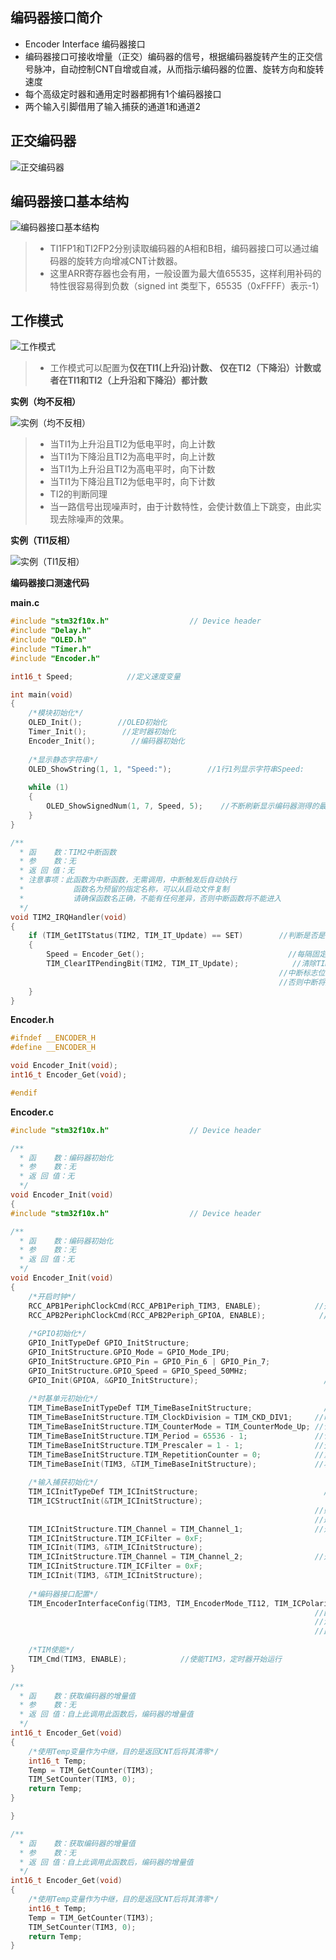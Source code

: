 ## 编码器接口简介

- Encoder Interface 编码器接口
- 编码器接口可接收增量（正交）编码器的信号，根据编码器旋转产生的正交信号脉冲，自动控制CNT自增或自减，从而指示编码器的位置、旋转方向和旋转速度
- 每个高级定时器和通用定时器都拥有1个编码器接口
- 两个输入引脚借用了输入捕获的通道1和通道2

## 正交编码器

![正交编码器](./images/4.4-1正交编码器.png)

## 编码器接口基本结构

![编码器接口基本结构](./images/4.4-2编码器接口基本结构.png)

>- TI1FP1和TI2FP2分别读取编码器的A相和B相，编码器接口可以通过编码器的旋转方向增减CNT计数器。
>- 这里ARR寄存器也会有用，一般设置为最大值65535，这样利用补码的特性很容易得到负数（signed int 类型下，65535（0xFFFF）表示-1）

## 工作模式

![工作模式](./images/4.4-3工作模式.png)

>- 工作模式可以配置为**仅在TI1(上升沿)计数、 仅在TI2（下降沿）计数或者在TI1和TI2（上升沿和下降沿）都计数**

**实例（均不反相）**

![实例（均不反相）](./images/4.4-4实例1.png)

>- 当TI1为上升沿且TI2为低电平时，向上计数
>- 当TI1为下降沿且TI2为高电平时，向上计数
>- 当TI1为上升沿且TI2为高电平时，向下计数
>- 当TI1为下降沿且TI2为低电平时，向下计数
>- TI2的判断同理
>- 当一路信号出现噪声时，由于计数特性，会使计数值上下跳变，由此实现去除噪声的效果。

**实例（TI1反相）**

![实例（TI1反相）](./images/4.4-5实例2.png)

**编码器接口测速代码**

**main.c**
```cpp
#include "stm32f10x.h"                  // Device header
#include "Delay.h"
#include "OLED.h"
#include "Timer.h"
#include "Encoder.h"

int16_t Speed;            //定义速度变量

int main(void)
{
    /*模块初始化*/
    OLED_Init();        //OLED初始化
    Timer_Init();        //定时器初始化
    Encoder_Init();        //编码器初始化
    
    /*显示静态字符串*/
    OLED_ShowString(1, 1, "Speed:");        //1行1列显示字符串Speed:
    
    while (1)
    {
        OLED_ShowSignedNum(1, 7, Speed, 5);    //不断刷新显示编码器测得的最新速度
    }
}

/**
  * 函    数：TIM2中断函数
  * 参    数：无
  * 返 回 值：无
  * 注意事项：此函数为中断函数，无需调用，中断触发后自动执行
  *           函数名为预留的指定名称，可以从启动文件复制
  *           请确保函数名正确，不能有任何差异，否则中断函数将不能进入
  */
void TIM2_IRQHandler(void)
{
    if (TIM_GetITStatus(TIM2, TIM_IT_Update) == SET)        //判断是否是TIM2的更新事件触发的中断
    {
        Speed = Encoder_Get();                                //每隔固定时间段读取一次编码器计数增量值，即为速度值
        TIM_ClearITPendingBit(TIM2, TIM_IT_Update);            //清除TIM2更新事件的中断标志位
                                                            //中断标志位必须清除
                                                            //否则中断将连续不断地触发，导致主程序卡死
    }
}

```

**Encoder.h**

```cpp
#ifndef __ENCODER_H
#define __ENCODER_H

void Encoder_Init(void);
int16_t Encoder_Get(void);

#endif

```

**Encoder.c**

```cpp
#include "stm32f10x.h"                  // Device header

/**
  * 函    数：编码器初始化
  * 参    数：无
  * 返 回 值：无
  */
void Encoder_Init(void)
{
#include "stm32f10x.h"                  // Device header

/**
  * 函    数：编码器初始化
  * 参    数：无
  * 返 回 值：无
  */
void Encoder_Init(void)
{
    /*开启时钟*/
    RCC_APB1PeriphClockCmd(RCC_APB1Periph_TIM3, ENABLE);            //开启TIM3的时钟
    RCC_APB2PeriphClockCmd(RCC_APB2Periph_GPIOA, ENABLE);            //开启GPIOA的时钟
    
    /*GPIO初始化*/
    GPIO_InitTypeDef GPIO_InitStructure;
    GPIO_InitStructure.GPIO_Mode = GPIO_Mode_IPU;
    GPIO_InitStructure.GPIO_Pin = GPIO_Pin_6 | GPIO_Pin_7;
    GPIO_InitStructure.GPIO_Speed = GPIO_Speed_50MHz;
    GPIO_Init(GPIOA, &GPIO_InitStructure);                            //将PA6和PA7引脚初始化为上拉输入
    
    /*时基单元初始化*/
    TIM_TimeBaseInitTypeDef TIM_TimeBaseInitStructure;                //定义结构体变量
    TIM_TimeBaseInitStructure.TIM_ClockDivision = TIM_CKD_DIV1;     //时钟分频，选择不分频，此参数用于配置滤波器时钟，不影响时基单元功能
    TIM_TimeBaseInitStructure.TIM_CounterMode = TIM_CounterMode_Up; //计数器模式，选择向上计数
    TIM_TimeBaseInitStructure.TIM_Period = 65536 - 1;               //计数周期，即ARR的值
    TIM_TimeBaseInitStructure.TIM_Prescaler = 1 - 1;                //预分频器，即PSC的值
    TIM_TimeBaseInitStructure.TIM_RepetitionCounter = 0;            //重复计数器，高级定时器才会用到
    TIM_TimeBaseInit(TIM3, &TIM_TimeBaseInitStructure);             //将结构体变量交给TIM_TimeBaseInit，配置TIM3的时基单元
    
    /*输入捕获初始化*/
    TIM_ICInitTypeDef TIM_ICInitStructure;                            //定义结构体变量
    TIM_ICStructInit(&TIM_ICInitStructure);                            //结构体初始化，若结构体没有完整赋值
                                                                    //则最好执行此函数，给结构体所有成员都赋一个默认值
                                                                    //避免结构体初值不确定的问题
    TIM_ICInitStructure.TIM_Channel = TIM_Channel_1;                //选择配置定时器通道1
    TIM_ICInitStructure.TIM_ICFilter = 0xF;                            //输入滤波器参数，可以过滤信号抖动
    TIM_ICInit(TIM3, &TIM_ICInitStructure);                            //将结构体变量交给TIM_ICInit，配置TIM3的输入捕获通道
    TIM_ICInitStructure.TIM_Channel = TIM_Channel_2;                //选择配置定时器通道2
    TIM_ICInitStructure.TIM_ICFilter = 0xF;                            //输入滤波器参数，可以过滤信号抖动
    TIM_ICInit(TIM3, &TIM_ICInitStructure);                            //将结构体变量交给TIM_ICInit，配置TIM3的输入捕获通道
    
    /*编码器接口配置*/
    TIM_EncoderInterfaceConfig(TIM3, TIM_EncoderMode_TI12, TIM_ICPolarity_Rising, TIM_ICPolarity_Rising);
                                                                    //配置编码器模式以及两个输入通道是否反相
                                                                    //注意此时参数的Rising和Falling已经不代表上升沿和下降沿了，而是代表是否反相
                                                                    //此函数必须在输入捕获初始化之后进行，否则输入捕获的配置会覆盖此函数的部分配置
    
    /*TIM使能*/
    TIM_Cmd(TIM3, ENABLE);            //使能TIM3，定时器开始运行
}

/**
  * 函    数：获取编码器的增量值
  * 参    数：无
  * 返 回 值：自上此调用此函数后，编码器的增量值
  */
int16_t Encoder_Get(void)
{
    /*使用Temp变量作为中继，目的是返回CNT后将其清零*/
    int16_t Temp;
    Temp = TIM_GetCounter(TIM3);
    TIM_SetCounter(TIM3, 0);
    return Temp;
}

}

/**
  * 函    数：获取编码器的增量值
  * 参    数：无
  * 返 回 值：自上此调用此函数后，编码器的增量值
  */
int16_t Encoder_Get(void)
{
	/*使用Temp变量作为中继，目的是返回CNT后将其清零*/
	int16_t Temp;
	Temp = TIM_GetCounter(TIM3);
	TIM_SetCounter(TIM3, 0);
	return Temp;
}

```